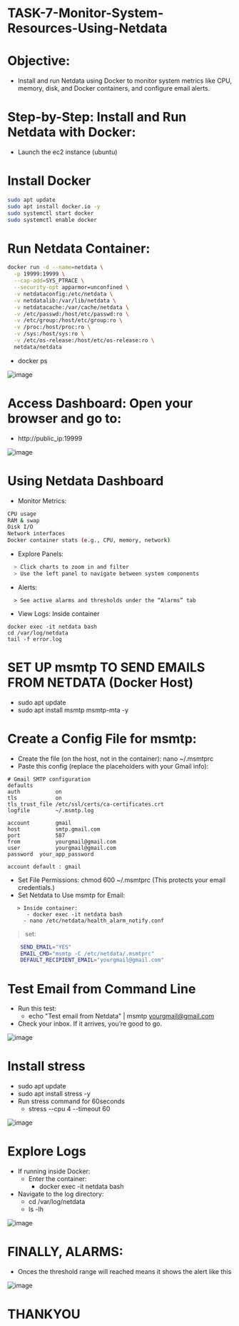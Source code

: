 # TASK-7-Monitor-System-Resources-Using-Netdata

# Objective:
- Install and run Netdata using Docker to monitor system metrics like CPU, memory, disk, and Docker containers, and configure email alerts.
# Step-by-Step: Install and Run Netdata with Docker:
- Launch the ec2 instance (ubuntu)
# Install Docker
```sh
sudo apt update
sudo apt install docker.io -y
sudo systemctl start docker
sudo systemctl enable docker
```
# Run Netdata Container:
```sh
docker run -d --name=netdata \
  -p 19999:19999 \
  --cap-add=SYS_PTRACE \
  --security-opt apparmor=unconfined \
  -v netdataconfig:/etc/netdata \
  -v netdatalib:/var/lib/netdata \
  -v netdatacache:/var/cache/netdata \
  -v /etc/passwd:/host/etc/passwd:ro \
  -v /etc/group:/host/etc/group:ro \
  -v /proc:/host/proc:ro \
  -v /sys:/host/sys:ro \
  -v /etc/os-release:/host/etc/os-release:ro \
  netdata/netdata
```
- docker ps
  
![image](https://github.com/user-attachments/assets/8fa7ba28-ca25-43db-b6d7-e6cabb46f96e)

# Access Dashboard: Open your browser and go to:
- http://public_ip:19999

![image](https://github.com/user-attachments/assets/843d8072-832f-407b-aedb-9157a319310c)


# Using Netdata Dashboard
- Monitor Metrics:
```sh
CPU usage
RAM & swap
Disk I/O
Network interfaces
Docker container stats (e.g., CPU, memory, network)
```
- Explore Panels:
```sh
  > Click charts to zoom in and filter
  > Use the left panel to navigate between system components
```
- Alerts:
```
  > See active alarms and thresholds under the “Alarms” tab
```
- View Logs: Inside container
```
docker exec -it netdata bash
cd /var/log/netdata
tail -f error.log
```

# SET UP msmtp TO SEND EMAILS FROM NETDATA (Docker Host)
-  sudo apt update
-  sudo apt install msmtp msmtp-mta -y
# Create a Config File for msmtp: 
- Create the file (on the host, not in the container): nano ~/.msmtprc
- Paste this config (replace the placeholders with your Gmail info):
```
# Gmail SMTP configuration
defaults
auth           on
tls            on
tls_trust_file /etc/ssl/certs/ca-certificates.crt
logfile        ~/.msmtp.log

account        gmail
host           smtp.gmail.com
port           587
from           yourgmail@gmail.com
user           yourgmail@gmail.com
password  your_app_password

account default : gmail
```
- Set File Permissions: chmod 600 ~/.msmtprc (This protects your email credentials.)
- Set Netdata to Use msmtp for Email:
```
   > Inside container:
      - docker exec -it netdata bash
     - nano /etc/netdata/health_alarm_notify.conf
```
  > set:
```sh
    SEND_EMAIL="YES"
    EMAIL_CMD="msmtp -C /etc/netdata/.msmtprc"
    DEFAULT_RECIPIENT_EMAIL="yourgmail@gmail.com"
```
# Test Email from Command Line
- Run this test:
   - echo "Test email from Netdata" | msmtp yourgmail@gmail.com
- Check your inbox. If it arrives, you’re good to go.

![image](https://github.com/user-attachments/assets/c11f097e-90ad-4d1f-a42f-0c6739033fda)

# Install stress
- sudo apt update
- sudo apt install stress -y
- Run stress command for 60seconds
    - stress --cpu 4 --timeout 60

![image](https://github.com/user-attachments/assets/13d1a763-e17e-46fd-abf6-83545205d3ef)

# Explore Logs
-  If running inside Docker:
    -  Enter the container:
          -  docker exec -it netdata bash
- Navigate to the log directory:
    - cd /var/log/netdata
    - ls -lh

![image](https://github.com/user-attachments/assets/589721da-a671-42c7-a01d-df4492614c90)


# FINALLY, ALARMS:
- Onces the threshold range will reached means it shows the alert like this

![image](https://github.com/user-attachments/assets/a3a918c0-48d5-4dfc-9df6-8750829f7ee3)


# THANKYOU
